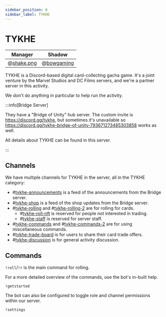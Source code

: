```yaml
---
sidebar_position: 6
sidebar_label: TYKHE
---
```


# TYKHE

| Manager                           | Shadow                           |
| --------------------------------- | -------------------------------- |
| @[shake.png](1034384071415050300) | @[bowgaming](299977242870808577) |

TYKHE is a Discord-based digital card-collecting gacha game. It's a joint venture by the Marvel Studios and DC Films servers, and we're a partner server in this activity.

We don't do anything in particular to help run the activity.

:::info[Bridge Server]

They have a "Bridge of Unity" hub server. The custom invite is https://discord.gg/tykhe, but sometimes it's unavailable so https://discord.gg/tykhe-bridge-of-unity-793671273485303858 works as well.

All details about TYKHE can be found in this server.

:::

## Channels

We have multiple channels for TYKHE in the server, all in the TYKHE category:

- #[tykhe-announcements](1109726177964331148) is a feed of the announcements from the Bridge server.
- #[tykhe-shop](1109726240803405894) is a feed of the shop updates from the Bridge server.
- #[tykhe-rolling](1109726292208779385) and #[tykhe-rolling-2](1110217807116906507) are for rolling for cards.
  - #[tykhe-roll-nft](1111142854186762271) is reserved for people not interested in trading.
  - #[tykhe-staff](1109860675494355044) is reserved for server staff.
- #[tykhe-commands](1109727103722729573) and #[tykhe-commands-2](1110217858446790656) are for using miscellaneous commands.
- #[tykhe-trade-board](1111141979376582729) is for users to share their card trade offers.
- #[tykhe-discussion](1109727127051440148) is for general activity discussion.

## Commands

`!roll`/`!r` is the main command for rolling.

For a more detailed overview of the commands, use the bot's in-built help.

```
!getstarted
```

The bot can also be configured to toggle role and channel permissions within our server.

```
!settings
```
